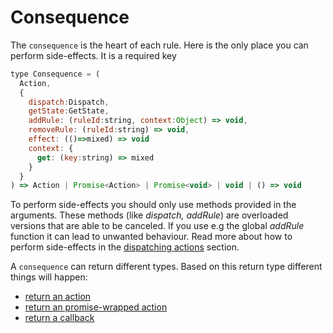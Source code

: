 # Consequence

The `consequence` is the heart of each rule. Here is the only place you can perform side-effects. It is a required key

```javascript
type Consequence = (
  Action,
  {
    dispatch:Dispatch,
    getState:GetState,
    addRule: (ruleId:string, context:Object) => void,
    removeRule: (ruleId:string) => void,
    effect: (()=>mixed) => void
    context: {
      get: (key:string) => mixed
    }
  }
) => Action | Promise<Action> | Promise<void> | void | () => void
```

To perform side-effects you should only use methods provided in the arguments. These methods (like *dispatch, addRule*) are overloaded versions that are able to be canceled. If you use e.g the global *addRule* function it can lead to unwanted behaviour. Read more about how to perform side-effects in the [dispatching actions](../basicConcepts/dispatching_actions.md) section.

A `consequence` can return different types. Based on this return type different things will happen:

- [return an action](./consequence_action_return.md)
- [return an promise-wrapped action](./consequence_promise_return.md)
- [return a callback](./consequence_fn_return.md)